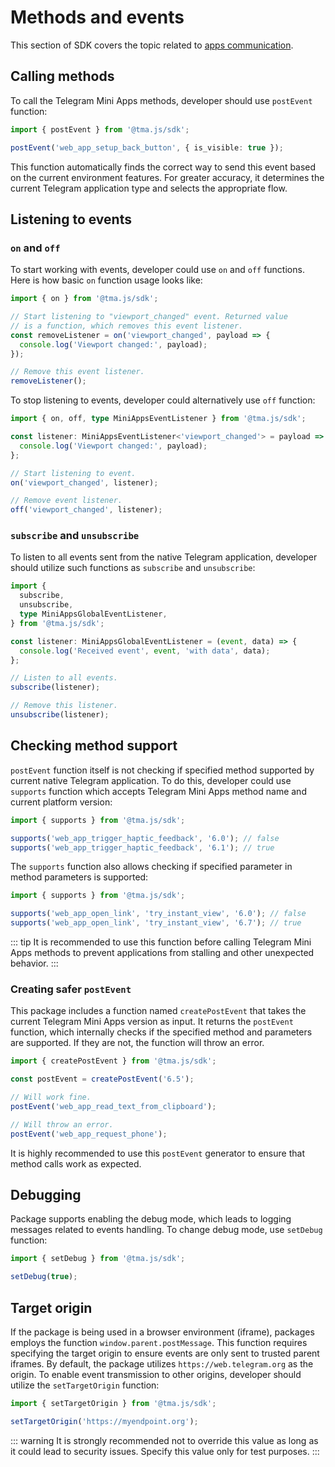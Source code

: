 # Methods and events

This section of SDK covers the topic related
to [apps communication](../../../platform/apps-communication/flow-definition.md).

## Calling methods

To call the Telegram Mini Apps methods, developer should use `postEvent` function:

```typescript
import { postEvent } from '@tma.js/sdk';

postEvent('web_app_setup_back_button', { is_visible: true });
```

This function automatically finds the correct way to send this event based on the current
environment features. For greater accuracy, it determines the current Telegram application type and
selects the appropriate flow.

## Listening to events

### `on` and `off`

To start working with events, developer could use `on` and `off` functions. Here is how basic
`on` function usage looks like:

```typescript
import { on } from '@tma.js/sdk';

// Start listening to "viewport_changed" event. Returned value
// is a function, which removes this event listener.
const removeListener = on('viewport_changed', payload => {
  console.log('Viewport changed:', payload);
});

// Remove this event listener.
removeListener();
```

To stop listening to events, developer could alternatively use `off` function:

```typescript
import { on, off, type MiniAppsEventListener } from '@tma.js/sdk';

const listener: MiniAppsEventListener<'viewport_changed'> = payload => {
  console.log('Viewport changed:', payload);
};

// Start listening to event.
on('viewport_changed', listener);

// Remove event listener.
off('viewport_changed', listener);
```

### `subscribe` and `unsubscribe`

To listen to all events sent from the native Telegram application, developer should utilize
such functions as `subscribe` and `unsubscribe`:

```typescript
import {
  subscribe,
  unsubscribe,
  type MiniAppsGlobalEventListener,
} from '@tma.js/sdk';

const listener: MiniAppsGlobalEventListener = (event, data) => {
  console.log('Received event', event, 'with data', data);
};

// Listen to all events.
subscribe(listener);

// Remove this listener.
unsubscribe(listener);
```

## Checking method support

`postEvent` function itself is not checking if specified method supported by current native Telegram
application. To do this, developer could use `supports` function which accepts Telegram Mini Apps
method name and current platform version:

```typescript
import { supports } from '@tma.js/sdk';

supports('web_app_trigger_haptic_feedback', '6.0'); // false
supports('web_app_trigger_haptic_feedback', '6.1'); // true
```

The `supports` function also allows checking if specified parameter in method parameters is
supported:

```typescript
import { supports } from '@tma.js/sdk';

supports('web_app_open_link', 'try_instant_view', '6.0'); // false
supports('web_app_open_link', 'try_instant_view', '6.7'); // true
```

::: tip
It is recommended to use this function before calling Telegram Mini Apps methods to prevent
applications from stalling and other unexpected behavior.
:::

### Creating safer `postEvent`

This package includes a function named `createPostEvent` that takes the current Telegram Mini Apps
version as input. It returns the `postEvent` function, which internally checks if the specified
method and parameters are supported. If they are not, the function will throw an error.

```typescript
import { createPostEvent } from '@tma.js/sdk';

const postEvent = createPostEvent('6.5');

// Will work fine.
postEvent('web_app_read_text_from_clipboard');

// Will throw an error.
postEvent('web_app_request_phone');
```

It is highly recommended to use this `postEvent` generator to ensure that method calls work as
expected.

## Debugging

Package supports enabling the debug mode, which leads to logging messages related to events
handling. To change debug mode, use `setDebug` function:

```typescript
import { setDebug } from '@tma.js/sdk';

setDebug(true);
```

## Target origin

If the package is being used in a browser environment (iframe), packages employs the
function `window.parent.postMessage`. This function requires specifying the target origin to ensure
events are only sent to trusted parent iframes. By default, the package
utilizes `https://web.telegram.org` as the origin. To enable event transmission to other origins,
developer should utilize the `setTargetOrigin` function:

```typescript
import { setTargetOrigin } from '@tma.js/sdk';

setTargetOrigin('https://myendpoint.org');
```

::: warning
It is strongly recommended not to override this value as long as it could lead to security issues.
Specify this value only for test purposes.
:::
